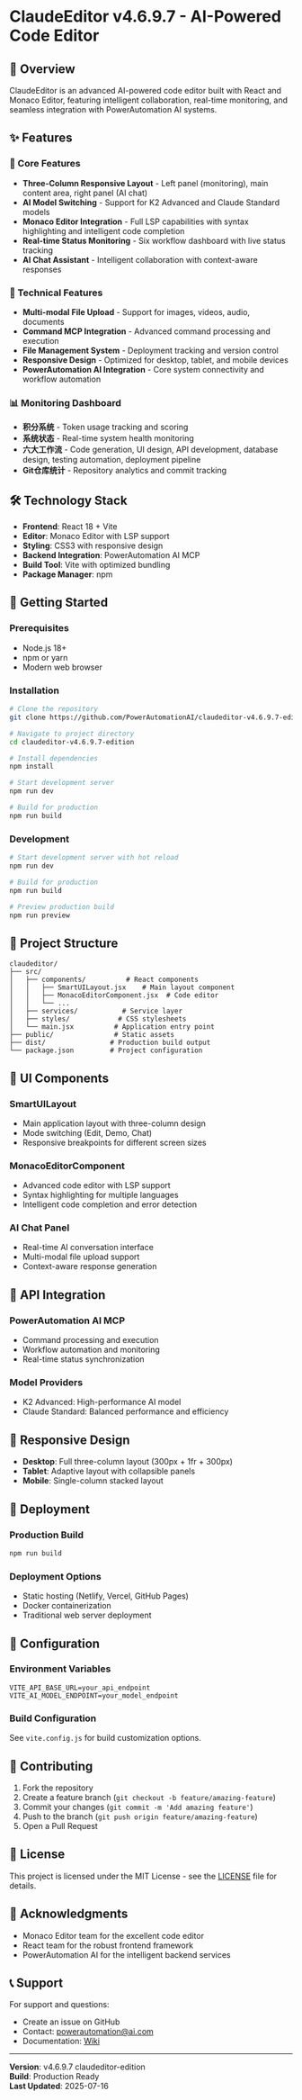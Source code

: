 # ClaudeEditor v4.6.9.7 - AI-Powered Code Editor

## 🚀 Overview

ClaudeEditor is an advanced AI-powered code editor built with React and Monaco Editor, featuring intelligent collaboration, real-time monitoring, and seamless integration with PowerAutomation AI systems.

## ✨ Features

### 🎯 Core Features
- **Three-Column Responsive Layout** - Left panel (monitoring), main content area, right panel (AI chat)
- **AI Model Switching** - Support for K2 Advanced and Claude Standard models
- **Monaco Editor Integration** - Full LSP capabilities with syntax highlighting and intelligent code completion
- **Real-time Status Monitoring** - Six workflow dashboard with live status tracking
- **AI Chat Assistant** - Intelligent collaboration with context-aware responses

### 🔧 Technical Features
- **Multi-modal File Upload** - Support for images, videos, audio, documents
- **Command MCP Integration** - Advanced command processing and execution
- **File Management System** - Deployment tracking and version control
- **Responsive Design** - Optimized for desktop, tablet, and mobile devices
- **PowerAutomation AI Integration** - Core system connectivity and workflow automation

### 📊 Monitoring Dashboard
- **积分系统** - Token usage tracking and scoring
- **系统状态** - Real-time system health monitoring  
- **六大工作流** - Code generation, UI design, API development, database design, testing automation, deployment pipeline
- **Git仓库统计** - Repository analytics and commit tracking

## 🛠️ Technology Stack

- **Frontend**: React 18 + Vite
- **Editor**: Monaco Editor with LSP support
- **Styling**: CSS3 with responsive design
- **Backend Integration**: PowerAutomation AI MCP
- **Build Tool**: Vite with optimized bundling
- **Package Manager**: npm

## 🚦 Getting Started

### Prerequisites
- Node.js 18+ 
- npm or yarn
- Modern web browser

### Installation

```bash
# Clone the repository
git clone https://github.com/PowerAutomationAI/claudeditor-v4.6.9.7-edition.git

# Navigate to project directory
cd claudeditor-v4.6.9.7-edition

# Install dependencies
npm install

# Start development server
npm run dev

# Build for production
npm run build
```

### Development

```bash
# Start development server with hot reload
npm run dev

# Build for production
npm run build

# Preview production build
npm run preview
```

## 📁 Project Structure

```
claudeditor/
├── src/
│   ├── components/          # React components
│   │   ├── SmartUILayout.jsx    # Main layout component
│   │   ├── MonacoEditorComponent.jsx  # Code editor
│   │   └── ...
│   ├── services/           # Service layer
│   ├── styles/            # CSS stylesheets
│   └── main.jsx          # Application entry point
├── public/               # Static assets
├── dist/                # Production build output
└── package.json         # Project configuration
```

## 🎨 UI Components

### SmartUILayout
- Main application layout with three-column design
- Mode switching (Edit, Demo, Chat)
- Responsive breakpoints for different screen sizes

### MonacoEditorComponent  
- Advanced code editor with LSP support
- Syntax highlighting for multiple languages
- Intelligent code completion and error detection

### AI Chat Panel
- Real-time AI conversation interface
- Multi-modal file upload support
- Context-aware response generation

## 🔌 API Integration

### PowerAutomation AI MCP
- Command processing and execution
- Workflow automation and monitoring
- Real-time status synchronization

### Model Providers
- K2 Advanced: High-performance AI model
- Claude Standard: Balanced performance and efficiency

## 📱 Responsive Design

- **Desktop**: Full three-column layout (300px + 1fr + 300px)
- **Tablet**: Adaptive layout with collapsible panels  
- **Mobile**: Single-column stacked layout

## 🚀 Deployment

### Production Build
```bash
npm run build
```

### Deployment Options
- Static hosting (Netlify, Vercel, GitHub Pages)
- Docker containerization
- Traditional web server deployment

## 🔧 Configuration

### Environment Variables
```env
VITE_API_BASE_URL=your_api_endpoint
VITE_AI_MODEL_ENDPOINT=your_model_endpoint
```

### Build Configuration
See `vite.config.js` for build customization options.

## 🤝 Contributing

1. Fork the repository
2. Create a feature branch (`git checkout -b feature/amazing-feature`)
3. Commit your changes (`git commit -m 'Add amazing feature'`)
4. Push to the branch (`git push origin feature/amazing-feature`)
5. Open a Pull Request

## 📄 License

This project is licensed under the MIT License - see the [LICENSE](LICENSE) file for details.

## 🙏 Acknowledgments

- Monaco Editor team for the excellent code editor
- React team for the robust frontend framework
- PowerAutomation AI for the intelligent backend services

## 📞 Support

For support and questions:
- Create an issue on GitHub
- Contact: powerautomation@ai.com
- Documentation: [Wiki](https://github.com/PowerAutomationAI/claudeditor-v4.6.9.7-edition/wiki)

---

**Version**: v4.6.9.7 claudeditor-edition  
**Build**: Production Ready  
**Last Updated**: 2025-07-16

